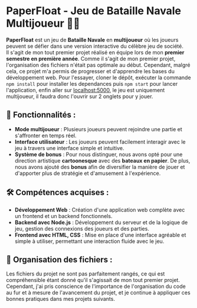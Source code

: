 # PaperFloat - Jeu de Bataille Navale Multijoueur 🌊⚓

**PaperFloat** est un jeu de **Bataille Navale** en **multijoueur** où les joueurs peuvent se défier dans une version interactive du célèbre jeu de société.  
Il s'agit de mon tout premier projet réalisé en équipe lors de mon **premier semestre en première année**. Comme il s'agit de mon premier projet, l'organisation des fichiers n'était pas optimale au début. Cependant, malgré cela, ce projet m'a permis de progresser et d'apprendre les bases du développement web. Pour l'essayer, cloner le dépôt, exécuter la commande `npm install` pour installer les dependances puis `npm start` pour lancer l'application, enfin aller sur [localhost:5000](http://localhost:5000), le jeu est uniquement multijoueur, il faudra donc l'ouvrir sur 2 onglets pour y jouer.

## 🚀 Fonctionnalités :
- **Mode multijoueur** : Plusieurs joueurs peuvent rejoindre une partie et s'affronter en temps réel.
- **Interface utilisateur** : Les joueurs peuvent facilement interagir avec le jeu à travers une interface simple et intuitive.
- **Système de bonus** : Pour nous distinguer, nous avons opté pour une direction artistique **cartoonesque** avec des **bateaux en papier**. De plus, nous avons ajouté des **bonus** afin de diversifier la manière de jouer et d'apporter plus de stratégie et d'amusement à l'expérience.

## 🛠️ Compétences acquises :
- **Développement Web** : Création d'une application web complète avec un frontend et un backend fonctionnels.
- **Backend avec Node.js** : Développement du serveur et de la logique de jeu, gestion des connexions des joueurs et des parties.
- **Frontend avec HTML, CSS** : Mise en place d'une interface agréable et simple à utiliser, permettant une interaction fluide avec le jeu.

## 📂 Organisation des fichiers :
Les fichiers du projet ne sont pas parfaitement rangés, ce qui est compréhensible étant donné qu'il s'agissait de mon tout premier projet. Cependant, j'ai pris conscience de l'importance de l'organisation du code au fur et à mesure de l'avancement du projet, et je continue à appliquer ces bonnes pratiques dans mes projets suivants.
